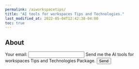 ```yaml
---
permalink: /aiworkspacetips/
title: "AI tools for workspaces Tips and Technologies."
last_modified_at: 2022-05-04T12:42:38-04:00
toc: true
---
```



## About

<!-- Other: xknypeoo
App dev: xpzbondw
Scan a zone: xknypero
Robotic software: xwkywzoo
Self driving: xgedpqke
 -->
<form
  action="https://formspree.io/f/xwkywzoo"
  method="POST"
>
  <label>
    Your email:
    <input type="email" name="email">
  </label>
  <label>
    Send me the AI tools for workspaces Tips and Technologies Package.
    <!-- <textarea name="message"></textarea> -->
  </label>
  <!-- your other form fields go here -->
  <button type="submit">Send</button>
</form>